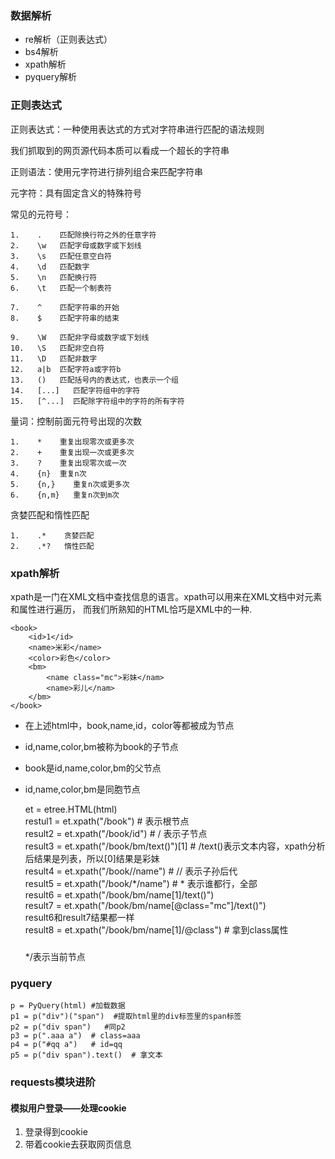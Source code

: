 ### 数据解析
* re解析（正则表达式）
* bs4解析
* xpath解析
* pyquery解析

### 正则表达式
正则表达式：一种使用表达式的方式对字符串进行匹配的语法规则

我们抓取到的网页源代码本质可以看成一个超长的字符串

正则语法：使用元字符进行排列组合来匹配字符串  

元字符：具有固定含义的特殊符号

常见的元符号：

    1.    .    匹配除换行符之外的任意字符
    2.    \w   匹配字母或数字或下划线
    3.    \s   匹配任意空白符
    4.    \d   匹配数字
    5.    \n   匹配换行符
    6.    \t   匹配一个制表符
    
    7.    ^    匹配字符串的开始
    8.    $    匹配字符串的结束
    
    9.    \W   匹配非字母或数字或下划线
    10.   \S   匹配非空白符
    11.   \D   匹配非数字
    12.   a|b  匹配字符a或字符b
    13.   ()   匹配括号内的表达式，也表示一个组
    14.   [...]   匹配字符组中的字符
    15.   [^...]  匹配除字符组中的字符的所有字符

量词：控制前面元符号出现的次数

    1.    *    重复出现零次或更多次
    2.    +    重复出现一次或更多次
    3.    ?    重复出现零次或一次
    4.    {n}  重复n次
    5.    {n,}    重复n次或更多次
    6.    {n,m}   重复n次到m次

贪婪匹配和惰性匹配

    1.    .*    贪婪匹配
    2.    .*?   惰性匹配

### xpath解析
xpath是一门在XML文档中查找信息的语言。xpath可以用来在XML文档中对元素和属性进行遍历，
而我们所熟知的HTML恰巧是XML中的一种.

    <book>
        <id>1</id>
        <name>米彩</name>
        <color>彩色</color>
        <bm>
            <name class="mc">彩妹</nam>
            <name>彩儿</nam>
        </bm>
    </book>

* 在上述html中，book,name,id，color等都被成为节点
* id,name,color,bm被称为book的子节点
* book是id,name,color,bm的父节点
* id,name,color,bm是同胞节点


    et = etree.HTML(html)  
    restul1 = et.xpath("/book")  # 表示根节点  
    result2 = et.xpath("/book/id") # /  表示子节点  
    result3 = et.xpath("/book/bm/text()")[1] # /text()表示文本内容，xpath分析后结果是列表，所以[0]结果是彩妹  
    result4 = et.xpath("/book//name") #  //  表示子孙后代  
    result5 = et.xpath("/book/*/name") #  * 表示谁都行，全部  
    result6 = et.xpath("/book/bm/name[1]/text()")  
    result7 = et.xpath("/book/bm/name[@class="mc"]/text()")  
    result6和result7结果都一样  
    result8 = et.xpath("/book/bm/name[1]/@class") # 拿到class属性  
    ###
    */表示当前节点  

### pyquery
    
    p = PyQuery(html) #加载数据
    p1 = p("div")("span")  #提取html里的div标签里的span标签
    p2 = p("div span")   #同p2
    p3 = p(".aaa a")  # class=aaa
    p4 = p("#qq a")   # id=qq
    p5 = p("div span").text()  # 拿文本
    

### requests模块进阶
#### 模拟用户登录——处理cookie
1. 登录得到cookie
2. 带着cookie去获取网页信息










